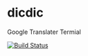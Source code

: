 dicdic
======

Google Translater Termial


[![Build Status](https://secure.travis-ci.org/ngsmrk/comix_scraper.png)](http://travis-ci.org/ngsmrk/comix_scraper)
